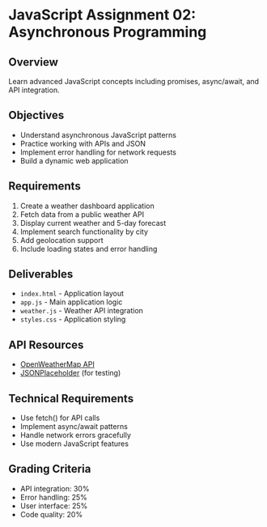 # JavaScript Assignment 02: Asynchronous Programming

## Overview

Learn advanced JavaScript concepts including promises, async/await, and API
integration.

## Objectives

- Understand asynchronous JavaScript patterns
- Practice working with APIs and JSON
- Implement error handling for network requests
- Build a dynamic web application

## Requirements

1. Create a weather dashboard application
2. Fetch data from a public weather API
3. Display current weather and 5-day forecast
4. Implement search functionality by city
5. Add geolocation support
6. Include loading states and error handling

## Deliverables

- `index.html` - Application layout
- `app.js` - Main application logic
- `weather.js` - Weather API integration
- `styles.css` - Application styling

## API Resources

- [OpenWeatherMap API](https://openweathermap.org/api)
- [JSONPlaceholder](https://jsonplaceholder.typicode.com/) (for testing)

## Technical Requirements

- Use fetch() for API calls
- Implement async/await patterns
- Handle network errors gracefully
- Use modern JavaScript features

## Grading Criteria

- API integration: 30%
- Error handling: 25%
- User interface: 25%
- Code quality: 20%
